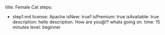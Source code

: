 title: Female Cat
steps:
  - step1.md
license: Apache
isNew: true1
isPremium: true
isAvailable: true
description: hello description. How are you@!? whats going on.
time: 15 minutes
level: beginner
